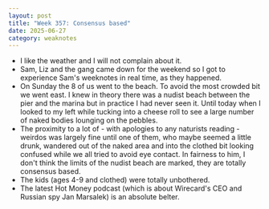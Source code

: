 ```yaml
---
layout: post
title: "Week 357: Consensus based"
date: 2025-06-27
category: weaknotes
---
```

* I like the weather and I will not complain about it.
* Sam, Liz and the gang came down for the weekend so I got to experience Sam's weeknotes in real time, as they happened.
* On Sunday the 8 of us went to the beach. To avoid the most crowded bit we went east. I knew in theory there was a nudist beach between the pier and the marina but in practice I had never seen it. Until today when I looked to my left while tucking into a cheese roll to see a large number of naked bodies lounging on the pebbles.
* The proximity to a lot of - with apologies to any naturists reading - weirdos was largely fine until one of them, who maybe seemed a little drunk, wandered out of the naked area and into the clothed bit looking confused while we all tried to avoid eye contact. In fairness to him, I don't think the limits of the nudist beach are marked, they are totally consensus based.
* The kids (ages 4-9 and clothed) were totally unbothered.
* The latest Hot Money podcast (which is about Wirecard's CEO and Russian spy Jan Marsalek) is an absolute belter.
